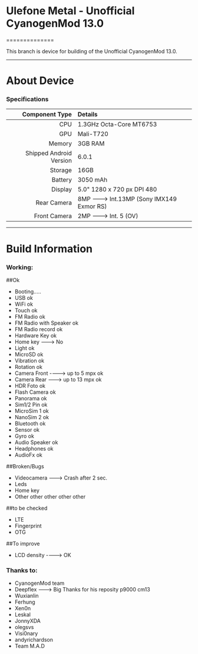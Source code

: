 # Ulefone Metal - Unofficial CyanogenMod 13.0
==============

This branch is device for building of the Unofficial CyanogenMod 13.0.

---

# About Device


### Specifications

Component Type | Details
-------:|:-------------------------
CPU     | 1.3GHz Octa-Core MT6753
GPU     | Mali-T720
Memory  | 3GB RAM
Shipped Android Version | 6.0.1
Storage | 16GB
Battery | 3050 mAh
Display | 5.0" 1280 x 720 px DPI 480
Rear Camera | 8MP ---> Int.13MP (Sony IMX149 Exmor RS)
Front Camera | 2MP ---> Int. 5 (OV)

---

# Build Information

### Working:
##Ok
* Booting.....
* USB ok
* WiFi ok
* Touch ok
* FM Radio ok
* FM Radio with Speaker ok
* FM Radio record ok
* Hardware Key ok
* Home key ---> No
* Light ok
* MicroSD ok
* Vibration ok
* Rotation ok
* Camera Front ----> up to 5 mpx ok
* Camera Rear ---> up to 13 mpx ok
* HDR Foto ok
* Flash Camera ok
* Panorama ok
* Sim1/2 Pin ok
* MicroSim 1 ok
* NanoSim 2 ok
* Bluetooth ok
* Sensor ok
* Gyro ok
* Audio Speaker ok
* Headphones ok
* AudioFx ok


##Broken/Bugs
* Videocamera ---> Crash after 2 sec.
* Leds
* Home key
* Other other other other other

##to be checked
* LTE
* Fingerprint
* OTG

##To improve
* LCD density ----> OK



### Thanks to:
 * CyanogenMod team
 * Deepflex ---> Big Thanks for his reposity p9000 cm13
 * Wuxianlin
 * Ferhung
 * Xen0n
 * Leskal
 * JonnyXDA
 * olegsvs
 * Visi0nary
 * andyrichardson
 * Team M.A.D
